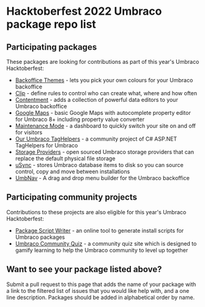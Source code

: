 # Hacktoberfest 2022 Umbraco package repo list

## Participating packages

These packages are looking for contributions as part of this year's Umbraco Hacktoberfest:

- [Backoffice Themes](https://github.com/KevinJump/Our.Umbraco.BackOfficeThemes) - lets you pick your own colours for your Umbraco backoffice
- [Clip](https://github.com/nathanwoulfe/Clip/issues?q=is%3Aissue+is%3Aopen+label%3A%22help+wanted%22) - define rules to control who can create what, where and how often
- [Contentment](https://github.com/leekelleher/umbraco-contentment/issues?q=is%3Aissue+is%3Aopen+label%3A%22help+wanted%22) - adds a collection of powerful data editors to your Umbraco backoffice
- [Google Maps](https://github.com/ArnoldV/Our.Umbraco.GMaps/issues?q=is%3Aissue+is%3Aopen+label%3A%22good+first+issue%22) - basic Google Maps with autocomplete property editor for Umbraco 8+ including property value converter
- [Maintenance Mode](https://github.com/KevinJump/Our.Umbraco.MaintenanceMode) - a dashboard to quickly switch your site on and off for visitors
- [Our Umbraco TagHelpers](https://github.com/umbraco-community/Our-Umbraco-TagHelpers) - a community project of C# ASP.NET TagHelpers for Umbraco
- [Storage Providers](https://github.com/umbraco/Umbraco.StorageProviders/issues?q=is%3Aissue+is%3Aopen+label%3A%22help+wanted%22) - open sourced Umbraco storage providers that can replace the default physical file storage
- [uSync](https://github.com/KevinJump/uSync/issues?q=is%3Aissue+is%3Aopen+label%3A%22help+wanted%22) - stores Umbraco database items to disk so you can source control, copy and move between installations
- [UmbNav](https://github.com/AaronSadlerUK/Our.Umbraco.UmbNav/issues?q=is%3Aissue+is%3Aopen+label%3A"help+wanted") - A drag and drop menu builder for the Umbraco backoffice

## Participating community projects

Contributions to these projects are also eligible for this year's Umbraco Hacktoberfest:

- [Package Script Writer](https://github.com/prjseal/Package-Script-Writer) - an online tool to generate install scripts for Umbraco packages
- [Umbraco Community Quiz](https://github.com/prjseal/Umbraco-Community-Quiz) - a community quiz site which is designed to gamify learning to help the Umbraco community to level up together

## Want to see your package listed above?

Submit a pull request to this page that adds the name of your package with a link to the filtered list of issues that you would like help with, and a one line description. Packages should be added in alphabetical order by name.
